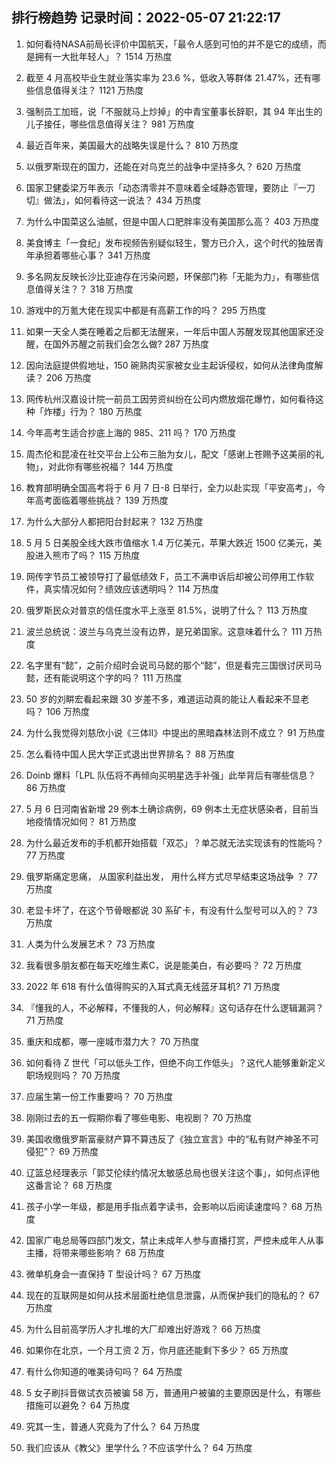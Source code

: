 
## 排行榜趋势 记录时间：2022-05-07 21:22:17
  
  1. 如何看待NASA前局长评价中国航天，「最令人感到可怕的并不是它的成绩，而是拥有一大批年轻人」？ 1514 万热度
    
  2. 截至 4 月高校毕业生就业落实率为 23.6 %，低收入等群体 21.47%，还有哪些信息值得关注？ 1121 万热度
    
  3. 强制员工加班，说「不服就马上炒掉」的中青宝董事长辞职，其 94 年出生的儿子接任，哪些信息值得关注？ 981 万热度
    
  4. 最近百年来，美国最大的战略失误是什么？ 810 万热度
    
  5. 以俄罗斯现在的国力，还能在对乌克兰的战争中坚持多久？ 620 万热度
    
  6. 国家卫健委梁万年表示「动态清零并不意味着全域静态管理，要防止『一刀切』做法」，如何看待这一说法？ 434 万热度
    
  7. 为什么中国菜这么油腻，但是中国人口肥胖率没有美国那么高？ 403 万热度
    
  8. 美食博主「一食纪」发布视频告别疑似轻生，警方已介入，这个时代的独居青年承担着哪些心事？ 341 万热度
    
  9. 多名网友反映长沙比亚迪存在污染问题，环保部门称「无能为力」，有哪些信息值得关注？？ 318 万热度
    
  10. 游戏中的万氪大佬在现实中都是有高薪工作的吗？ 295 万热度
    
  11. 如果一天全人类在睡着之后都无法醒来，一年后中国人苏醒发现其他国家还没醒，在国外苏醒之前我们会怎么做? 287 万热度
    
  12. 因向法庭提供假地址，150 碗熟肉买家被女业主起诉侵权，如何从法律角度解读？ 206 万热度
    
  13. 网传杭州汉嘉设计院一前员工因劳资纠纷在公司内燃放烟花爆竹，如何看待这种「炸楼」行为？ 180 万热度
    
  14. 今年高考生适合抄底上海的 985、211 吗？ 170 万热度
    
  15. 周杰伦和昆凌在社交平台上公布三胎为女儿，配文「感谢上苍赐予这美丽的礼物」，对此你有哪些祝福？ 144 万热度
    
  16. 教育部明确全国高考将于 6 月 7 日-8 日举行，全力以赴实现「平安高考」，今年高考面临着哪些挑战？ 139 万热度
    
  17. 为什么大部分人都把阳台封起来？ 132 万热度
    
  18. 5 月 5 日美股全线大跌市值缩水 1.4 万亿美元，苹果大跌近 1500 亿美元，美股进入熊市了吗？ 115 万热度
    
  19. 网传字节员工被领导打了最低绩效 F，员工不满申诉后却被公司停用工作软件，真实情况如何？绩效应该透明吗？ 114 万热度
    
  20. 俄罗斯民众对普京的信任度水平上涨至 81.5%，说明了什么？ 113 万热度
    
  21. 波兰总统说：波兰与乌克兰没有边界，是兄弟国家。这意味着什么？ 111 万热度
    
  22. 名字里有“懿”，之前介绍时会说司马懿的那个“懿”，但是看完三国很讨厌司马懿，还有能说明这个字的吗？ 111 万热度
    
  23. 50 岁的刘畊宏看起来跟 30 岁差不多，难道运动真的能让人看起来不显老吗？ 106 万热度
    
  24. 为什么我觉得刘慈欣小说《三体II》中提出的黑暗森林法则不成立？ 91 万热度
    
  25. 怎么看待中国人民大学正式退出世界排名？ 88 万热度
    
  26. Doinb 爆料「LPL 队伍将不再倾向买明星选手补强」此举背后有哪些信息？ 86 万热度
    
  27. 5 月 6 日河南省新增 29 例本土确诊病例，69 例本土无症状感染者，目前当地疫情情况如何？ 81 万热度
    
  28. 为什么最近发布的手机都开始搭载「双芯」？单芯就无法实现该有的性能吗？ 77 万热度
    
  29. 俄罗斯痛定思痛， 从国家利益出发， 用什么样方式尽早结束这场战争 ？ 77 万热度
    
  30. 老显卡坏了，在这个节骨眼都说 30 系矿卡，有没有什么型号可以入的？ 73 万热度
    
  31. 人类为什么发展艺术？ 73 万热度
    
  32. 我看很多朋友都在每天吃维生素C，说是能美白，有必要吗？ 72 万热度
    
  33. 2022 年 618 有什么值得购买的入耳式真无线蓝牙耳机? 71 万热度
    
  34. 『懂我的人，不必解释，不懂我的人，何必解释』这句话存在什么逻辑漏洞？ 71 万热度
    
  35. 重庆和成都，哪一座城市潜力大？ 70 万热度
    
  36. 如何看待 Z 世代「可以低头工作，但绝不向工作低头」？这代人能够重新定义职场规则吗？ 70 万热度
    
  37. 应届生第一份工作重要吗？ 70 万热度
    
  38. 刚刚过去的五一假期你看了哪些电影、电视剧？ 70 万热度
    
  39. 美国收缴俄罗斯富豪财产算不算违反了《独立宣言》中的“私有财产神圣不可侵犯”？ 69 万热度
    
  40. 辽篮总经理表示「郭艾伦续约情况太敏感总局也很关注这个事」，如何点评他这番言论？ 68 万热度
    
  41. 孩子小学一年级，都是用手指点着字读书，会影响以后阅读速度吗？ 68 万热度
    
  42. 国家广电总局等四部门发文，禁止未成年人参与直播打赏，严控未成年人从事主播，将带来哪些影响？ 68 万热度
    
  43. 微单机身会一直保持 T 型设计吗？ 67 万热度
    
  44. 现在的互联网是如何从技术层面杜绝信息泄露，从而保护我们的隐私的？ 67 万热度
    
  45. 为什么目前高学历人才扎堆的大厂却难出好游戏？ 66 万热度
    
  46. 如果你在北京，一个月工资 2 万，你月底还能剩下多少？ 65 万热度
    
  47. 有什么你知道的唯美诗句吗？ 64 万热度
    
  48. 5 女子刷抖音做试衣员被骗 58 万，普通用户被骗的主要原因是什么，有哪些措施可以避免？ 64 万热度
    
  49. 究其一生，普通人究竟为了什么？ 64 万热度
    
  50. 我们应该从《教父》里学什么？不应该学什么？ 64 万热度
    